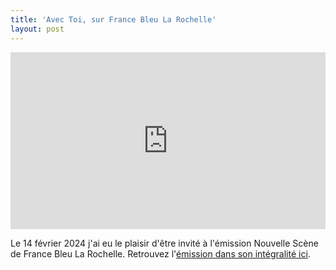 ```yaml
---
title: 'Avec Toi, sur France Bleu La Rochelle'
layout: post
---
```

<div style="position:relative;padding-bottom:56.25%;height:0;overflow:hidden;"> <iframe style="width:100%;height:100%;position:absolute;left:0px;top:0px;overflow:hidden" frameborder="0" type="text/html" src="https://www.dailymotion.com/embed/video/x8stdyc?autoplay=1" width="100%" height="100%" allowfullscreen title="Dailymotion Video Player" allow="autoplay"> </iframe> </div>

Le 14 février 2024 j'ai eu le plaisir d'être invité à l'émission Nouvelle Scène de France Bleu La Rochelle. Retrouvez l'[émission dans son intégralité ici](https://www.francebleu.fr/emissions/les-talents-de-l-ouest/la-rochelle-0?fbclid=IwAR3r_OqTGFgEM1iKKZXrD88fySXi3fmPl0qmc3cXa3IL_M5GIIttyr4eSbQ).

